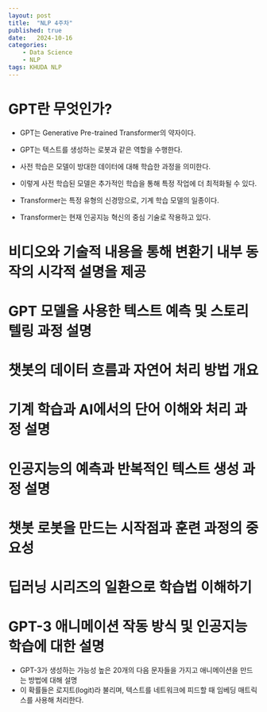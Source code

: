 ```yaml
---
layout: post
title:  "NLP 4주차"
published: true
date:   2024-10-16
categories:
    - Data Science
    - NLP
tags: KHUDA NLP
---
```

# GPT란 무엇인가?
- GPT는 Generative Pre-trained Transformer의 약자이다.

- GPT는 텍스트를 생성하는 로봇과 같은 역할을 수행한다.

- 사전 학습은 모델이 방대한 데이터에 대해 학습한 과정을 의미한다.

- 이렇게 사전 학습된 모델은 추가적인 학습을 통해 특정 작업에 더 최적화될 수 있다.

- Transformer는 특정 유형의 신경망으로, 기계 학습 모델의 일종이다.

- Transformer는 현재 인공지능 혁신의 중심 기술로 작용하고 있다.

# 비디오와 기술적 내용을 통해 변환기 내부 동작의 시각적 설명을 제공

# GPT 모델을 사용한 텍스트 예측 및 스토리텔링 과정 설명

# 챗봇의 데이터 흐름과 자연어 처리 방법 개요

# 기계 학습과 AI에서의 단어 이해와 처리 과정 설명

# 인공지능의 예측과 반복적인 텍스트 생성 과정 설명

# 챗봇 로봇을 만드는 시작점과 훈련 과정의 중요성

# 딥러닝 시리즈의 일환으로 학습법 이해하기

# GPT-3 애니메이션 작동 방식 및 인공지능 학습에 대한 설명
- GPT-3가 생성하는 가능성 높은 20개의 다음 문자들을 가지고 애니메이션을 만드는 방법에 대해 설명
- 이 확률들은 로지트(logit)라 불리며, 텍스트를 네트워크에 피드할 때 임베딩 매트릭스를 사용해 처리한다.